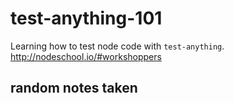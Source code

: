 # test-anything-101

Learning how to test node code with `test-anything`. http://nodeschool.io/#workshoppers

## random notes taken